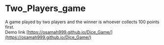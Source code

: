 # Two_Players_game
A game played by two players and the winner is whoever collects 100 points first.  
Demo link [https://osamah999.github.io/Dice_Game/](https://osamah999.github.io/Dice_Game/)
